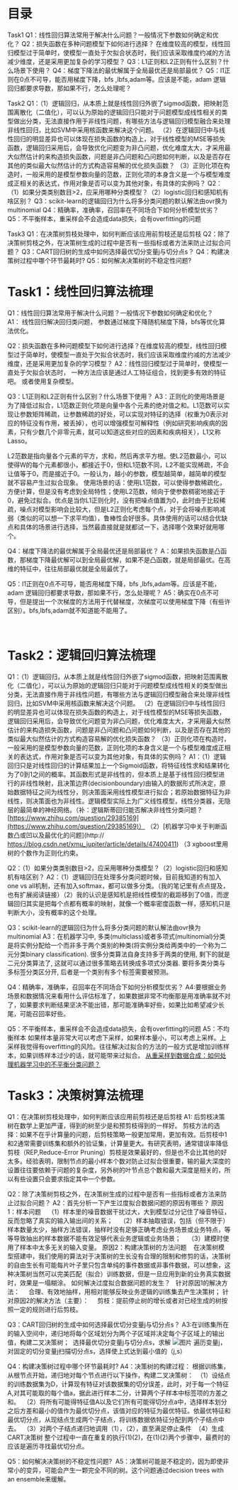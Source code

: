 # 目录
Task1
Q1：线性回归算法常用于解决什么问题？一般情况下参数如何确定和优化？
Q2：损失函数在多种问题模型下如何进行选择？ 在维度较高的模型，线性回归模型过于简单时，使模型一直处于欠拟合状态时，我们应该采取维度约减的方法减少维度，还是采用更加复杂的学习模型？
Q3：L1正则和L2正则有什么区别？什么场景下使用？
Q4：梯度下降法的最优解属于全局最优还是局部最优？
Q5：l1正则在0点不可导，能否用梯度下降，bfs ,lbfs,adam等。应该是不能，adam 逻辑回归都要求导数，那如果不行，怎么处理呢？

Task2
Q1：（1）逻辑回归，从本质上就是线性回归外嵌了sigmod函数，把映射范围离散化（二值化），可以认为原始的逻辑回归只能对于问题模型成线性相关的类型做出分类，无法直接作用于非线性问题，有哪些方法与逻辑回归模型融合来处理非线性回归，比如SVM中采用核函数来解决这个问题。
（2）在逻辑回归中与线性回归的明显差异也可以体现在损失函数的构造上，对于线性模型的MSE等损失函数，逻辑回归采用后，会导致优化问题变为非凸问题，优化难度太大，才采用最大似然估计的来构造损失函数，问题是非凸问题和凸问题如何判断，以及是否存在其他的类似最大似然估计的方式构造容易解的优化损失函数？
（3）正则化项在构造时，一般采用的是模型参数向量的范数，正则化项的本身含义是一个与模型难度成正相关的表达式，作用对象是否可以变为其他对象，有具体的实例吗？
Q2：（1）如果分类类别数目>2，应采用哪种分类模型？（2）logistic回归和感知机有啥区别？
Q3：scikit-learn的逻辑回归为什么将多分类问题的默认解法由ovr换为multinomial
Q4：精确率，准确率，召回率在不同场合下如何分析模型优劣？
Q5：不平衡样本，重采样会不会造成data损失，会有overfitting的问题

Task3
Q1：在决策树剪枝处理中，如何判断应该应用前剪枝还是后剪枝
Q2：除了决策树剪枝之外，在决策树生成的过程中是否有一些指标或者方法来防止过拟合问题？
Q3：CART回归树的生成中如何选择最优切分变量j与切分点s？
Q4：构建决策树过程中哪个环节最耗时?
Q5：如何解决决策树的不稳定性问题?

# Task1：线性回归算法梳理
Q1：线性回归算法常用于解决什么问题？一般情况下参数如何确定和优化？
A1： 线性回归解决回归类问题， 参数通过梯度下降随机梯度下降，bfs等优化算法优化。

Q2：损失函数在多种问题模型下如何进行选择？在维度较高的模型，线性回归模型过于简单时，使模型一直处于欠拟合状态时，我们应该采取维度约减的方法减少维度，还是采用更加复杂的学习模型？
A2：线性回归模型过于简单时，使模型一直处于欠拟合状态时， 一种方法应该是通过人工特征组合，找到更多有效的特征吧。 或者使用复杂模型。

Q3：L1正则和L2正则有什么区别？什么场景下使用？
A3：正则化的使用场景是为了降低过拟合，L1范数正则化项是向量中各个元素的绝对值之和。L1范数可以实现让参数矩阵稀疏，让参数稀疏的好处，可以实现对特征的选择（权重为0表示对应的特征没有作用，被丢掉），也可以增强模型可解释性（例如研究影响疾病的因素，只有少数几个非零元素，就可以知道这些对应的因素和疾病相关），L1又称Lasso。

L2范数是指向量各个元素的平方，求和，然后再求平方根。使L2范数最小，可以使得W的每个元素都很小，都接近于0，但和L1范数不同，L2不能实现稀疏，不会让值等于0，而是接近于0。一般认为，越小的参数，模型越简单，越简单的模型就不容易产生过拟合现象。
使用场景的话：使用L1范数，可以使得参数稀疏化，方便计算，但是没有考虑到全局特性；使用L2范数，倾向于使参数稠密地接近于0，避免过拟合。优点是当你L1正则化时，没有把噪点值置为0，此时由于比较稀疏，噪点对模型影响会比较大，但是L2正则化考虑每个点，对于会将噪点影响减弱（类似的可以想一下求平均值），鲁棒性会好很多。具体使用的话可以结合优缺点和具体的场景进行选择，当然最直接就是就都试一下，选择哪个效果好就用哪个。

Q4：梯度下降法的最优解属于全局最优还是局部最优？
A：如果损失函数是凸函数，那梯度下降最优解可以到全局最优解，如果不是凸函数，就是局部最优。在高维的特征中，往往局部最优就是全局最优了。

Q5：l1正则在0点不可导，能否用梯度下降，bfs ,lbfs,adam等。应该是不能，adam 逻辑回归都要求导数，那如果不行，怎么处理呢？
A5：确实在0点不可导，但是提出一个次梯度的方法用于代替梯度，次梯度可以使用梯度下降（有些许区别）。bfs,lbfs,adam就不知道能不能用了。

 
# Task2：逻辑回归算法梳理
Q1：（1）逻辑回归，从本质上就是线性回归外嵌了sigmod函数，把映射范围离散化（二值化），可以认为原始的逻辑回归只能对于问题模型成线性相关的类型做出分类，无法直接作用于非线性问题，有哪些方法与逻辑回归模型融合来处理非线性回归，比如SVM中采用核函数来解决这个问题。
（2）在逻辑回归中与线性回归的明显差异也可以体现在损失函数的构造上，对于线性模型的MSE等损失函数，逻辑回归采用后，会导致优化问题变为非凸问题，优化难度太大，才采用最大似然估计的来构造损失函数，问题是非凸问题和凸问题如何判断，以及是否存在其他的类似最大似然估计的方式构造容易解的优化损失函数？
（3）正则化项在构造时，一般采用的是模型参数向量的范数，正则化项的本身含义是一个与模型难度成正相关的表达式，作用对象是否可以变为其他对象，有具体的实例吗？
A1：（1）逻辑回归只是对线性回归的计算结果加上一个Sigmoid函数，将特征线性求和结果转化为了0到1之间的概率。其函数形式是非线性的，但本质上是基于线性回归模型进行的非线性映射，且决策边界(decisionboundary)由输入的数据形式所决定，原始数据特征之间为线性分，则决策面采用线性模型进行拟合；若原始数据特征为非线性，则决策面也为非线性。逻辑模型实际上为广义线性模型，线性分类器，无隐层的最简单的神经网络。（补：逻辑斯蒂回归能否解决非线性分类问题？[https://www.zhihu.com/question/29385169](https://www.zhihu.com/question/29385169)）
（2）[机器学习中关于判断函数凸或凹以及最优化的问题](http:// https://blog.csdn.net/xmu_jupiter/article/details/47400411) 
（3 xgboost里用树的个数作为正则化约束。

Q2：（1）如果分类类别数目>2，应采用哪种分类模型？（2）logistic回归和感知机有啥区别？
A2：（1）逻辑回归在处理多分类问题时候，目前我知道的有加入 one vs all机制，还有加入softmax，都可以做多分类。（我的笔记里有点点提及，也有扩展阅读链接）（2）我的认识是感知机是把线性模型的截距移到了0值，而逻辑回归其实是把每个点都有概率的映射，就像一个概率密度函数一样，感知机只是判断大小，没有概率的这个处理。

Q3：scikit-learn的逻辑回归为什么将多分类问题的默认解法由ovr换为multinomial
A3：在机器学习中, 多类(multiclass)或者多项式(multinomial)分类是将实例分配给一个而非多于两个类别的种类(将实例分类给两类中的一个称为二元分类binary classification). 很多分类算法自身支持多于两类的使用, 剩下的就是二元分类算法了, 这就可以通过很多策略去转换成多项式分类器. 要将多类分类与多标签分类区分开, 后者是一个类别有多个标签需要被预测。

Q4：精确率，准确率，召回率在不同场合下如何分析模型优劣？
A4:要根据业务场景和数据情况来看用什么评估标准了，如果数据非常不均衡那是用准确率就不对了，如果要求判断结果坚决不能出错，那可能准确率好些，如果比如希望减少长尾，可能召回率好些。

Q5：不平衡样本，重采样会不会造成data损失，会有overfitting的问题
A5：不均衡样本 如果样本量非常大可以考虑下采样，如果样本量小，可以考虑上采样。上采样我觉得有overfitting的风险。往往解决过拟合的方法的一般方式是增加训练样本，如果训练样本过少的话，就可能带来过拟合。
[从重采样到数据合成：如何处理机器学习中的不平衡分类问题？](https://www.cnblogs.com/huanjing/p/6789731.html) 

# Task3：决策树算法梳理
Q1：在决策树剪枝处理中，如何判断应该应用前剪枝还是后剪枝
A1: 后剪枝决策树在数学上更加严谨，得到的树至少是和预剪枝得到的一样好。
剪枝方法的选择：如果不在乎计算量的问题，后剪枝策略一般更加常用，更加有效。后剪枝中1和2通常需要训练集和额外的验证集，计算量更大。有研究表明，通常错误率降低剪枝（REP,Reduce-Error Pruning）剪枝是效果最好的，但是也不会比其他的好太多。经验表明，限制节点的最小样本个数对防止过拟合很重要，输的最大深度的设置往往要依赖于问题的复杂度，另外树的叶节点总个数和最大深度是相关的，所以有些设置只会要求指定其中一个参数。

Q2：除了决策树剪枝之外，在决策树生成的过程中是否有一些指标或者方法来防止过拟合问题？
A2：首先分析一下产生过度拟合数据问题的原因有哪些？
原因1：样本问题
   （1）样本里的噪音数据干扰过大，大到模型过分记住了噪音特征，反而忽略了真实的输入输出间的关系；
   （2）样本抽取错误，包括（但不限于）样本数量太少，抽样方法错误，抽样时没有足够正确考虑业务场景或业务特点，等等导致抽出的样本数据不能有效足够代表业务逻辑或业务场景；
   （3）建模时使用了样本中太多无关的输入变量。
原因2：构建决策树的方法问题
   在决策树模型搭建中，我们使用的算法对于决策树的生长没有合理的限制和修剪的话，决策树的自由生长有可能每片叶子里只包含单纯的事件数据或非事件数据，可以想象，这种决策树当然可以完美匹配（拟合）训练数据，但是一旦应用到新的业务真实数据时，效果是一塌糊涂。
如何解决过度拟合数据问题的发生？  
针对原因1的解决方法：
    合理、有效地抽样，用相对能够反映业务逻辑的训练集去产生决策树；
针对原因2的解决方法（主要）：
    剪枝：提前停止树的增长或者对已经生成的树按照一定的规则进行后剪枝。

Q3：CART回归树的生成中如何选择最优切分变量j与切分点s？
A3:在训练集所在的输入空间中，递归地将每个区域划分为两个子区域并决定每个子区域上的输出值，构建二叉决策树； 
选择最优切分变量j与切分点s，求解 ![图片](https://uploader.shimo.im/f/t1k5dm5BKqoBxABl.png!thumbnail)
遍历变量j，对固定的切分变量j扫描切分点s，选择使上式达到最小值的（j,s） 

Q4：构建决策树过程中哪个环节最耗时?
A4：决策树的构建过程：
根据训练集，从根节点开始，递归地对每个节点进行以下操作，构建二叉决策树： 
（1）设结点的训练数据集为D，计算现有特征对该数据集的切分误差，此时，对于每一个特征A,对其可能取的每个值a，据此进行样本二分，计算两个子样本中标签项的方差之和。 
（2）将所有可能得特征值A以及它们所有可能得切分点a中，选择样本划分之后方差和最小的值作为最优切分点，该值对应的特征为最优特征。依最优特征和最优切分点，从现结点生成两个子结点，将训练数据依特征分配到两个子结点中去。 
（3）对两个子结点递归地调用（1），（2），直至满足停止条件 
（4）生成CART决策树
整个过程中一直在重复的执行(1)(2)，在(1)(2)两个步骤中，最费时的应该是遍历寻找最优切分点。

Q5：如何解决决策树的不稳定性问题?
 A5：决策树可能是不稳定的，因为即使非常小的变异，可能会产生一颗完全不同的树。这个问题通过decision trees with an ensemble来缓解。




